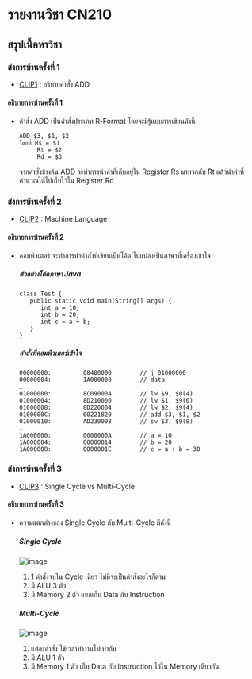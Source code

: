 # รายงานวิชา CN210
## สรุปเนื้อหาวิชา

### ส่งการบ้านครั้งที่ 1
* [CLIP1](https://youtu.be/ny0FBS_-dvw) : อธิบายคำสั่ง ADD

#### อธิบายการบ้านครั้งที่ 1
* คำสั่ง ADD เป็นคำสั่งประเภท R-Format โดยจะมีรู้แบบการเขียนดังนี้ 
  ```
  ADD $3, $1, $2 
  โดยที่ Rs = $1
       Rt = $2
       Rd = $3
  ```
  จากคำสั่งข้างต้น ADD จะทำการนำค่าที่เก็บอยู่ใน Register Rs มาบวกกับ Rt 
  แล้วนำค่าที่คำนวณได้ไปเก็บไว้ใน Register Rd
  
### ส่งการบ้านครั้งที่ 2
* [CLIP2](https://youtu.be/JuLSpSP8_eA) : Machine Language

#### อธิบายการบ้านครั้งที่ 2
* คอมพิวเตอร์ จะทำการนำคำสั่งที่เขียนเป็นโค้ด ไปแปลงเป็นภาษาที่เครื่องเข้าใจ

  ##### ตัวอย่างโค้ดภาษา Java
  
  ```
  class Test {
     public static void main(String[] args) {
        int a = 10;
        int b = 20;
        int c = a + b;
     }
  }
  ```
  
  ##### คำสั่งที่คอมพิวเตอร์เข้าใจ
  
  ```
  00000000:			08400000		// j 01000000
  00000004:			1A000000		// data
  …
  01000000:			8C090004		// lw $9, $0(4)
  01000004:			8D210000		// lw $1, $9(0)
  01000008:			8D220004		// lw $2, $9(4)
  0100000C:			00221820		// add $3, $1, $2
  01000010:			AD230008		// sw $3, $9(8)
  …
  1A000000:			0000000A		// a = 10
  1A000004:			00000014		// b = 20
  1A000008:			0000001E		// c = a + b = 30
  ```
  
### ส่งการบ้านครั้งที่ 3
* [CLIP3](https://youtu.be/RY3B8YMdZro) : Single Cycle vs Multi-Cycle

#### อธิบายการบ้านครั้งที่ 3
* ความแตกต่างของ Single Cycle กับ Multi-Cycle มีดังนี้

  ##### Single Cycle
  ![image](http://drive.google.com/uc?export=view&id=1VMr1lnfyKohBFLkmBLg08NJvhMphnbMJ)
    1. 1 คำสั่งจบใน Cycle เดียว ไม่มีจะเป็นคำสั่งอะไรก็ตาม
    2. มี ALU 3 ตัว
    3. มี Memory 2 ตัว แยกเก็บ Data กับ Instruction
    
  ##### Multi-Cycle
  ![image](http://drive.google.com/uc?export=view&id=1gw36aznG7a9HcBrN91cA51OqS0qHT313)
    1. แต่ละคำสั่ง ใช้เวลาทำงานไม่เท่ากัน
    2. มี ALU 1 ตัว
    3. มี Memory 1 ตัว เก็บ Data กับ Instruction ไว้ใน Memory เดียวกัน
